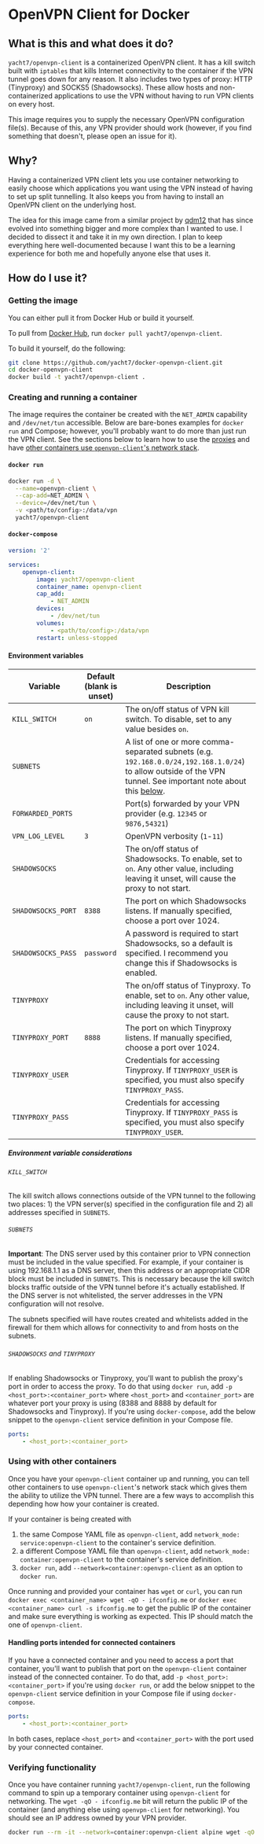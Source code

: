 # OpenVPN Client for Docker
## What is this and what does it do?
`yacht7/openvpn-client` is a containerized OpenVPN client. It has a kill switch built with `iptables` that kills Internet connectivity to the container if the VPN tunnel goes down for any reason. It also includes two types of proxy: HTTP (Tinyproxy) and SOCKS5 (Shadowsocks). These allow hosts and non-containerized applications to use the VPN without having to run VPN clients on every host.

This image requires you to supply the necessary OpenVPN configuration file(s). Because of this, any VPN provider should work (however, if you find something that doesn't, please open an issue for it).

## Why?
Having a containerized VPN client lets you use container networking to easily choose which applications you want using the VPN instead of having to set up split tunnelling. It also keeps you from having to install an OpenVPN client on the underlying host.

The idea for this image came from a similar project by [qdm12](https://github.com/qdm12) that has since evolved into something bigger and more complex than I wanted to use. I decided to dissect it and take it in my own direction. I plan to keep everything here well-documented because I want this to be a learning experience for both me and hopefully anyone else that uses it.

## How do I use it?
### Getting the image
You can either pull it from Docker Hub or build it yourself.

To pull from [Docker Hub](https://hub.docker.com/r/yacht7/openvpn-client), run `docker pull yacht7/openvpn-client`.

To build it yourself, do the following:
```bash
git clone https://github.com/yacht7/docker-openvpn-client.git
cd docker-openvpn-client
docker build -t yacht7/openvpn-client .
```

### Creating and running a container
The image requires the container be created with the `NET_ADMIN` capability and `/dev/net/tun` accessible. Below are bare-bones examples for `docker run` and Compose; however, you'll probably want to do more than just run the VPN client. See the sections below to learn how to use the [proxies](#shadowsocks-and-tinyproxy) and have [other containers use `openvpn-client`'s network stack](#using-with-other-containers).

#### `docker run`
```bash
docker run -d \
  --name=openvpn-client \
  --cap-add=NET_ADMIN \
  --device=/dev/net/tun \
  -v <path/to/config>:/data/vpn
  yacht7/openvpn-client
```

#### `docker-compose`
```yaml
version: '2'

services:
    openvpn-client:
        image: yacht7/openvpn-client
        container_name: openvpn-client
        cap_add:
            - NET_ADMIN
        devices:
            - /dev/net/tun
        volumes:
            - <path/to/config>:/data/vpn
        restart: unless-stopped
```

#### Environment variables
| Variable | Default (blank is unset) | Description |
| --- | --- | --- |
| `KILL_SWITCH` | `on` | The on/off status of VPN kill switch. To disable, set to any value besides `on`. |
| `SUBNETS` | | A list of one or more comma-separated subnets (e.g. `192.168.0.0/24,192.168.1.0/24`) to allow outside of the VPN tunnel. See important note about this [below](#subnets). |
| `FORWARDED_PORTS` | | Port(s) forwarded by your VPN provider (e.g. `12345` or `9876,54321`) |
| `VPN_LOG_LEVEL` | `3` | OpenVPN verbosity (`1`-`11`) |
| `SHADOWSOCKS` | | The on/off status of Shadowsocks. To enable, set to `on`. Any other value, including leaving it unset, will cause the proxy to not start. |
| `SHADOWSOCKS_PORT` | `8388` | The port on which Shadowsocks listens. If manually specified, choose a port over 1024. |
| `SHADOWSOCKS_PASS` | `password` | A password is required to start Shadowsocks, so a default is specified. I recommend you change this if Shadowsocks is enabled. |
| `TINYPROXY` | | The on/off status of Tinyproxy. To enable, set to `on`. Any other value, including leaving it unset, will cause the proxy to not start. |
| `TINYPROXY_PORT` | `8888` | The port on which Tinyproxy listens. If manually specified, choose a port over 1024. |
| `TINYPROXY_USER` | | Credentials for accessing Tinyproxy. If `TINYPROXY_USER` is specified, you must also specify `TINYPROXY_PASS`. |
| `TINYPROXY_PASS` | | Credentials for accessing Tinyproxy. If `TINYPROXY_PASS` is specified, you must also specify `TINYPROXY_USER`. |

##### Environment variable considerations
###### `KILL_SWITCH`
The kill switch allows connections outside of the VPN tunnel to the following two places: 1) the VPN server(s) specified in the configuration file and 2) all addresses specified in `SUBNETS`.

###### `SUBNETS`
**Important**: The DNS server used by this container prior to VPN connection must be included in the value specified. For example, if your container is using 192.168.1.1 as a DNS server, then this address or an appropriate CIDR block must be included in `SUBNETS`. This is necessary because the kill switch blocks traffic outside of the VPN tunnel before it's actually established. If the DNS server is not whitelisted, the server addresses in the VPN configuration will not resolve.

The subnets specified will have routes created and whitelists added in the firewall for them which allows for connectivity to and from hosts on the subnets.

###### `SHADOWSOCKS` and `TINYPROXY`
If enabling Shadowsocks or Tinyproxy, you'll want to publish the proxy's port in order to access the proxy. To do that using `docker run`, add `-p <host_port>:<container_port>` where `<host_port>` and `<container_port>` are whatever port your proxy is using (8388 and 8888 by default for Shadowsocks and Tinyproxy). If you're using `docker-compose`, add the below snippet to the `openvpn-client` service definition in your Compose file.
```yaml
ports:
    - <host_port>:<container_port>
```

### Using with other containers
Once you have your `openvpn-client` container up and running, you can tell other containers to use `openvpn-client`'s network stack which gives them the ability to utilize the VPN tunnel. There are a few ways to accomplish this depending how how your container is created.

If your container is being created with
1. the same Compose YAML file as `openvpn-client`, add `network_mode: service:openvpn-client` to the container's service definition.
2. a different Compose YAML file than `openvpn-client`, add `network_mode: container:openvpn-client` to the container's service definition.
3. `docker run`, add `--network=container:openvpn-client` as an option to `docker run`.

Once running and provided your container has `wget` or `curl`, you can run `docker exec <container_name> wget -qO - ifconfig.me` or `docker exec <container_name> curl -s ifconfig.me` to get the public IP of the container and make sure everything is working as expected. This IP should match the one of `openvpn-client`.

#### Handling ports intended for connected containers
If you have a connected container and you need to access a port that container, you'll want to publish that port on the `openvpn-client` container instead of the connected container. To do that, add `-p <host_port>:<container_port>` if you're using `docker run`, or add the below snippet to the `openvpn-client` service definition in your Compose file if using `docker-compose`.
```yaml
ports:
    - <host_port>:<container_port>
```
In both cases, replace `<host_port>` and `<container_port>` with the port used by your connected container.

### Verifying functionality
Once you have container running `yacht7/openvpn-client`, run the following command to spin up a temporary container using `openvpn-client` for networking. The `wget -qO - ifconfig.me` bit will return the public IP of the container (and anything else using `openvpn-client` for networking). You should see an IP address owned by your VPN provider.
```bash
docker run --rm -it --network=container:openvpn-client alpine wget -qO - ifconfig.me
```

